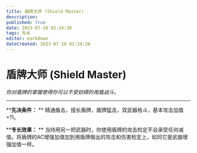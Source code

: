 ```yaml
---
title: 盾牌大师 (Shield Master)
description: 
published: true
date: 2023-07-10 02:24:20
tags: 专长
editor: markdown
dateCreated: 2023-07-10 02:24:20
---
```


# 盾牌大师 (Shield Master)

_你对盾牌的掌握使得你可以不受妨碍的用盾战斗。_

---

****先决条件：** ** 精通盾击，擅长盾牌，盾牌猛击，双武器格斗，基本攻击加值+11。

****专长效果：** **
当持用另一把武器时，你使用盾牌的攻击检定不会承受任何减值。将盾牌的AC增强加值加到用盾牌做出的攻击和伤害检定上，如同它是武器增强加值一样。

